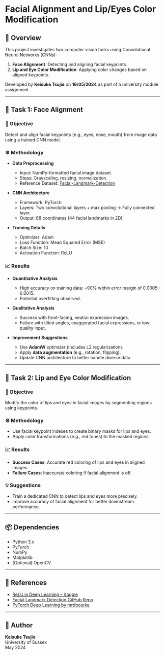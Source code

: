 # Facial Alignment and Lip/Eyes Color Modification

## 📘 Overview

This project investigates two computer vision tasks using Convolutional Neural Networks (CNNs):

1. **Face Alignment**: Detecting and aligning facial keypoints.
2. **Lip and Eye Color Modification**: Applying color changes based on aligned keypoints.

Developed by **Keisuke Tsujie** on **16/05/2024** as part of a university module assignment.

---

## 🧠 Task 1: Face Alignment

### 🎯 Objective

Detect and align facial keypoints (e.g., eyes, nose, mouth) from image data using a trained CNN model.

### ⚙️ Methodology

- **Data Preprocessing**
  - Input: NumPy-formatted facial image dataset.
  - Steps: Grayscaling, resizing, normalization.
  - Reference Dataset: [Facial-Landmark-Detection](https://github.com/vinayprabhu/facial-landmark-detection)

- **CNN Architecture**
  - Framework: PyTorch
  - Layers: Two convolutional layers + max pooling → Fully connected layer.
  - Output: 88 coordinates (44 facial landmarks in 2D)

- **Training Details**
  - Optimizer: Adam
  - Loss Function: Mean Squared Error (MSE)
  - Batch Size: 10
  - Activation Function: ReLU

### 📈 Results

- **Quantitative Analysis**
  - High accuracy on training data: ~90% within error margin of 0.0005–0.0015.
  - Potential overfitting observed.

- **Qualitative Analysis**
  - Success with front-facing, neutral expression images.
  - Failure with tilted angles, exaggerated facial expressions, or low-quality input.

- **Improvement Suggestions**
  - Use **AdamW** optimizer (includes L2 regularization).
  - Apply **data augmentation** (e.g., rotation, flipping).
  - Update CNN architecture to better handle diverse data.

---

## 🎨 Task 2: Lip and Eye Color Modification

### 🎯 Objective

Modify the color of lips and eyes in facial images by segmenting regions using keypoints.

### ⚙️ Methodology

- Use facial keypoint indexes to create binary masks for lips and eyes.
- Apply color transformations (e.g., red tones) to the masked regions.

### 📈 Results

- **Success Cases**: Accurate red coloring of lips and eyes in aligned images.
- **Failure Cases**: Inaccurate coloring if facial alignment is off.

### 💡 Suggestions

- Train a dedicated CNN to detect lips and eyes more precisely.
- Improve accuracy of facial alignment for better downstream performance.

---

## 📦 Dependencies

- Python 3.x
- PyTorch
- NumPy
- Matplotlib
- (Optional) OpenCV

---

## 🔗 References

- [ReLU in Deep Learning – Kaggle](https://www.kaggle.com/code/dansbecker/rectified-linear-units-relu-in-deep-learning)  
- [Facial Landmark Detection GitHub Repo](https://github.com/vinayprabhu/facial-landmark-detection)  
- [PyTorch Deep Learning by mrdbourke](https://github.com/mrdbourke/pytorch-deep-learning)

---

## 👤 Author

**Keisuke Tsujie**  
University of Sussex  
May 2024
